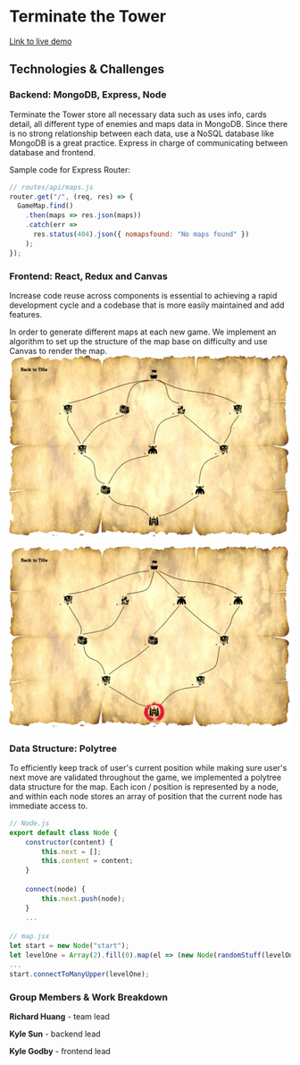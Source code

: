 # Terminate the Tower
[Link to live demo](https://terminate-the-tower.herokuapp.com/#/)

## Technologies & Challenges
### Backend: MongoDB, Express, Node
Terminate the Tower store all necessary data such as uses info, cards detail, all different type of enemies and maps data in MongoDB. Since there is no strong relationship between each data, use a NoSQL database like MongoDB is a great practice. Express in charge of communicating between database and frontend.

Sample code for Express Router: 
```Javascript
// routes/api/maps.js
router.get("/", (req, res) => {
  GameMap.find()
    .then(maps => res.json(maps))
    .catch(err =>
      res.status(404).json({ nomapsfound: "No maps found" })
    );
});
```

### Frontend: React, Redux and Canvas
Increase code reuse across components is essential to achieving a rapid development cycle and a codebase that is more easily maintained and add features.

In order to generate different maps at each new game. We implement an algorithm to set up the structure of the map base on difficulty and use Canvas to render the map.
![map_1](https://github.com/ZiluoH/kill-the-tower/blob/master/frontend/src/assets/map_1.png)

![map_2](https://github.com/ZiluoH/kill-the-tower/blob/master/frontend/src/assets/map_2.png)

### Data Structure: Polytree
To efficiently keep track of user's current position while making sure user's next move are validated throughout the game, we implemented a polytree data structure for the map. Each icon / position is represented by a node, and within each node stores an array of position that the current node has immediate access to. 

```Javascript 
// Node.js
export default class Node {
    constructor(content) {
        this.next = [];
        this.content = content;
    }

    connect(node) {
        this.next.push(node);
    }
    ...
  
// map.jsx
let start = new Node("start");
let levelOne = Array(2).fill(0).map(el => (new Node(randomStuff(levelOneContent))));
...
start.connectToManyUpper(levelOne);

```

### Group Members & Work Breakdown
**Richard Huang** - team lead

**Kyle Sun** - backend lead

**Kyle Godby** - frontend lead



